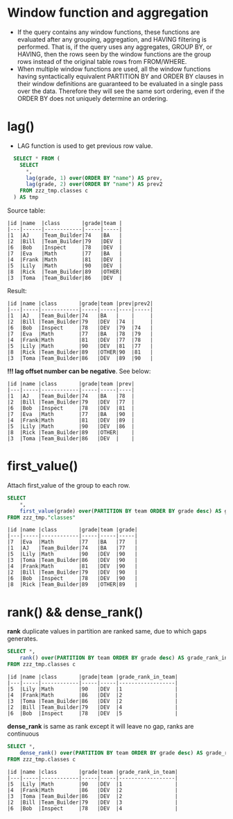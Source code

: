 # Window function and aggregation
* If the query contains any window functions, these functions are evaluated after any grouping, aggregation, and HAVING filtering is performed. That is, if the query uses any aggregates, GROUP BY, or HAVING, then the rows seen by the window functions are the group rows instead of the original table rows from FROM/WHERE.
* When multiple window functions are used, all the window functions having syntactically equivalent PARTITION BY and ORDER BY clauses in their window definitions are guaranteed to be evaluated in a single pass over the data. Therefore they will see the same sort ordering, even if the ORDER BY does not uniquely determine an ordering.

# lag()
* LAG function is used to get previous row value.
```sql
  SELECT * FROM (
    SELECT 
      *, 
      lag(grade, 1) over(ORDER BY "name") AS prev,
      lag(grade, 2) over(ORDER BY "name") AS prev2
    FROM zzz_tmp.classes c
  ) AS tmp
```
Source table:
```
|id |name  |class       |grade|team |
|---|------|------------|-----|-----|
|1  |AJ    |Team_Builder|74   |BA   |
|2  |Bill  |Team_Builder|79   |DEV  |
|6  |Bob   |Inspect     |78   |DEV  |
|7  |Eva   |Math        |77   |BA   |
|4  |Frank |Math        |81   |DEV  |
|5  |Lily  |Math        |90   |DEV  |
|8  |Rick  |Team_Builder|89   |OTHER|
|3  |Toma  |Team_Builder|86   |DEV  |
```
Result:
```
|id |name |class       |grade|team |prev|prev2|
|---|-----|------------|-----|-----|----|-----|
|1  |AJ   |Team_Builder|74   |BA   |    |     |
|2  |Bill |Team_Builder|79   |DEV  |74  |     |
|6  |Bob  |Inspect     |78   |DEV  |79  |74   |
|7  |Eva  |Math        |77   |BA   |78  |79   |
|4  |Frank|Math        |81   |DEV  |77  |78   |
|5  |Lily |Math        |90   |DEV  |81  |77   |
|8  |Rick |Team_Builder|89   |OTHER|90  |81   |
|3  |Toma |Team_Builder|86   |DEV  |89  |90   |
```
<b>!!! lag offset number can be negative</b>. See below:
```
|id |name |class       |grade|team |prev|
|---|-----|------------|-----|-----|----|
|1  |AJ   |Team_Builder|74   |BA   |78  |
|2  |Bill |Team_Builder|79   |DEV  |77  |
|6  |Bob  |Inspect     |78   |DEV  |81  |
|7  |Eva  |Math        |77   |BA   |90  |
|4  |Frank|Math        |81   |DEV  |89  |
|5  |Lily |Math        |90   |DEV  |86  |
|8  |Rick |Team_Builder|89   |OTHER|    |
|3  |Toma |Team_Builder|86   |DEV  |    |
```
# first_value()
Attach first_value of the group to each row.
```sql
SELECT 
	*, 
	first_value(grade) over(PARTITION BY team ORDER BY grade desc) AS grade 
FROM zzz_tmp."classes"
```
```
|id |name |class       |grade|team |grade|
|---|-----|------------|-----|-----|-----|
|7  |Eva  |Math        |77   |BA   |77   |
|1  |AJ   |Team_Builder|74   |BA   |77   |
|5  |Lily |Math        |90   |DEV  |90   |
|3  |Toma |Team_Builder|86   |DEV  |90   |
|4  |Frank|Math        |81   |DEV  |90   |
|2  |Bill |Team_Builder|79   |DEV  |90   |
|6  |Bob  |Inspect     |78   |DEV  |90   |
|8  |Rick |Team_Builder|89   |OTHER|89   |
```

# rank() && dense_rank()
<b>rank</b> duplicate values in partition are ranked same, due to which gaps generates.
```sql
SELECT *, 
	rank() over(PARTITION BY team ORDER BY grade desc) AS grade_rank_in_team 
FROM zzz_tmp.classes c 
```
```
|id |name |class       |grade|team |grade_rank_in_team|
|---|-----|------------|-----|-----|------------------|
|5  |Lily |Math        |90   |DEV  |1                 |
|4  |Frank|Math        |86   |DEV  |2                 |
|3  |Toma |Team_Builder|86   |DEV  |2                 |
|2  |Bill |Team_Builder|79   |DEV  |4                 |
|6  |Bob  |Inspect     |78   |DEV  |5                 |
```
<b>dense_rank</b> is same as rank except it will leave no gap, ranks are continuous
```sql
SELECT *, 
	dense_rank() over(PARTITION BY team ORDER BY grade desc) AS grade_rank_in_team 
FROM zzz_tmp.classes c 
```
```
|id |name |class       |grade|team |grade_rank_in_team|
|---|-----|------------|-----|-----|------------------|
|5  |Lily |Math        |90   |DEV  |1                 |
|4  |Frank|Math        |86   |DEV  |2                 |
|3  |Toma |Team_Builder|86   |DEV  |2                 |
|2  |Bill |Team_Builder|79   |DEV  |3                 |
|6  |Bob  |Inspect     |78   |DEV  |4                 |
```
